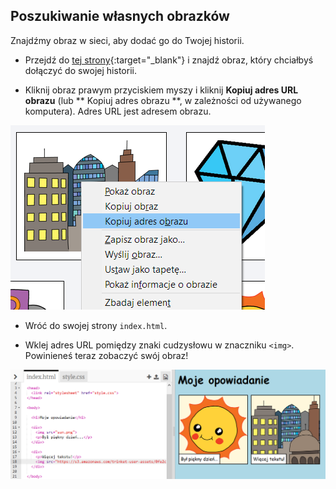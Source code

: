 ## Poszukiwanie własnych obrazków

Znajdźmy obraz w sieci, aby dodać go do Twojej historii.

+ Przejdź do [tej strony](http://jumpto.cc/html-images){:target="_blank"} i znajdź obraz, który chciałbyś dołączyć do swojej historii.

+ Kliknij obraz prawym przyciskiem myszy i kliknij **Kopiuj adres URL obrazu** (lub ** Kopiuj adres obrazu **, w zależności od używanego komputera). Adres URL jest adresem obrazu.

![zrzut ekranu](images/story-url.png)

+ Wróć do swojej strony `index.html`.

+ Wklej adres URL pomiędzy znaki cudzysłowu w znaczniku `<img>`. Powinieneś teraz zobaczyć swój obraz!

![zrzut ekranu](images/story-image.png)